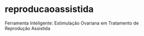 # reproducaoassistida
Ferramenta Inteligente: Estimulação Ovariana em Tratamento de Reprodução Assistida 
